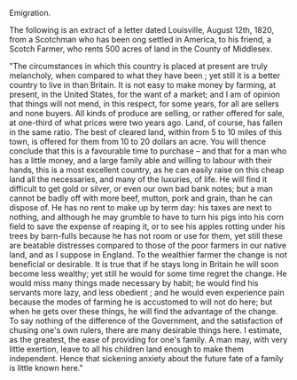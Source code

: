 Emigration.The following is an extract of a letter dated Louisville, August 12th, 1820,
                    from a Scotchman who has been ong settled in America, to his friend, a
                    Scotch Farmer, who rents 500 acres of land in the County of Middlesex."The circumstances in which this country is placed at present are truly
                    melancholy, when compared to what they have been ; yet still it
                    is a better country to live in than Britain. It is not easy to make
                    money by farming, at present, in the United States, for the want of a
                    market; and I am of opinion that things will not mend, in this
                    respect, for some years, for all are sellers and none buyers. All
                    kinds of produce are selling, or rather offered for sale, at one-third
                    of what prices were two years ago. Land, of course, has fallen in the same
                    ratio. The best of cleared land, within from 5 to 10 miles of this
                    town, is offered for them from 10 to 20 dollars an acre. You will thence
                    conclude that this is a favourable time to purchase – and
                    that for a man who has a little money, and a large family able and
                    willing to labour with their hands, this is a most excellent country,
                    as he can easily raise on this cheap land all the necessaries, and many of
                    the luxuries, of life. He will find it difficult to get gold or silver,
                    or even our own bad bank notes; but a man cannot be badly off with
                    more beef, mutton, pork and grain, than he can dispose of. He has no rent
                    to make up by term day: his taxes are next to nothing, and
                    although he may grumble to have to turn his pigs into his corn field to
                    save the expense of reaping it, or to see his apples rotting
                    under his trees by barn-fulls because he has not room or use for them,
                    yet still these are beatable distresses compared to those of the poor
                    farmers in our native land, and as I suppose in England. To the
                    wealthier farmer the change is not beneficial or desirable. It is true that
                    if he stays long in Britain he will soon become less wealthy; yet still he would for some time regret the change. He would miss
                    many things made necessary by habit; he would find his servants more lazy,
                    and less obedient ; and he would even experience pain because
                    the modes of farming he is accustomed to will not do here; but when he
                    gets over these things, he will find the advantage of the change. To say
                        nothing of the difference of the Government, and the satisfaction of chusing one's own rulers, there are many
                    desirable things here. I estimate, as the greatest, the ease of
                    providing for one's family. A man may, with very little exertion, leave to
                    all his children land enough to make them independent. Hence that
                    sickening anxiety about the future fate of a family is little known
                    here."